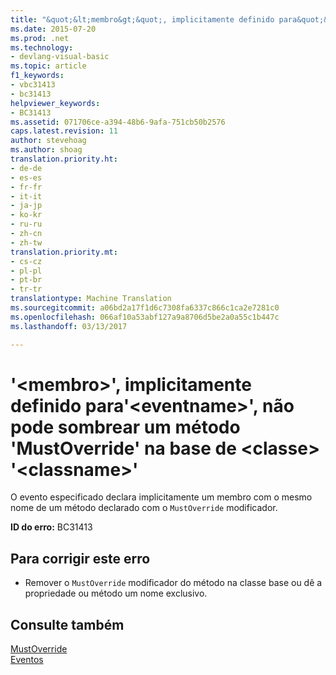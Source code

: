 ```yaml
---
title: "&quot;&lt;membro&gt;&quot;, implicitamente definido para&quot;&lt;eventname&gt;&quot;, não pode sombrear um método &quot;MustOverride&quot; na base de &lt;classe&gt; &quot;&lt;classname&gt;&quot; | Documentos do Microsoft"
ms.date: 2015-07-20
ms.prod: .net
ms.technology:
- devlang-visual-basic
ms.topic: article
f1_keywords:
- vbc31413
- bc31413
helpviewer_keywords:
- BC31413
ms.assetid: 071706ce-a394-48b6-9afa-751cb50b2576
caps.latest.revision: 11
author: stevehoag
ms.author: shoag
translation.priority.ht:
- de-de
- es-es
- fr-fr
- it-it
- ja-jp
- ko-kr
- ru-ru
- zh-cn
- zh-tw
translation.priority.mt:
- cs-cz
- pl-pl
- pt-br
- tr-tr
translationtype: Machine Translation
ms.sourcegitcommit: a06bd2a17f1d6c7308fa6337c866c1ca2e7281c0
ms.openlocfilehash: 066af10a53abf127a9a8706d5be2a0a55c1b447c
ms.lasthandoff: 03/13/2017

---
```

# <a name="39ltmembergt39-implicitly-defined-for-39lteventnamegt39-cannot-shadow-a-39mustoverride39-method-in-the-base-ltclassgt-39ltclassnamegt39"></a>'&lt;membro&gt;', implicitamente definido para'&lt;eventname&gt;', não pode sombrear um método 'MustOverride' na base de &lt;classe&gt; '&lt;classname&gt;'
O evento especificado declara implicitamente um membro com o mesmo nome de um método declarado com o `MustOverride` modificador.  
  
 **ID do erro:** BC31413  
  
## <a name="to-correct-this-error"></a>Para corrigir este erro  
  
-   Remover o `MustOverride` modificador do método na classe base ou dê a propriedade ou método um nome exclusivo.  
  
## <a name="see-also"></a>Consulte também  
 [MustOverride](../../visual-basic/language-reference/modifiers/mustoverride.md)   
 [Eventos](../../visual-basic/programming-guide/language-features/events/index.md)
